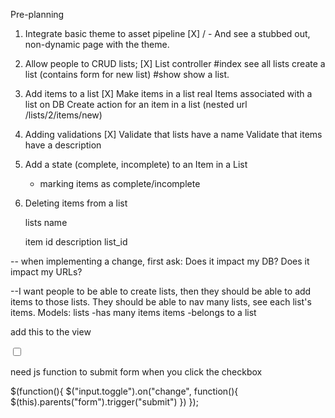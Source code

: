 Pre-planning 

1. Integrate basic theme to asset pipeline 
  [X]  / - And see a stubbed out, non-dynamic page with the theme.

2. Allow people to CRUD lists; 
  [X] List controller
        #index
        see all lists
        create a list (contains form for new list)
        #show
        show a list.
        
3. Add items to a list
[X] Make items in a list real
    Items associated with a list on DB
    Create action for an item in a list (nested url /lists/2/items/new)

4. Adding validations 
[X] Validate that lists have a name
    Validate that items have a description

5. Add a state (complete, incomplete) to an Item in a List
    - marking items as complete/incomplete

6. Deleting items from a list


    lists
        name

    item
        id  description list_id


-- when implementing a change, first ask: 
    Does it impact my DB?
    Does it impact my URLs?
        

--I want people to be able to create lists, then they should be able to add items to those lists. They should be able to nav many lists, see each list's items. 
    Models: 
    lists -has many items
    items -belongs to a list

add this to the view 

<input class="toggle" type="checkbox">

need js function to submit form when you click the checkbox 

$(function(){
    $("input.toggle").on("change", function(){
        $(this).parents("form").trigger("submit")
    })
});


